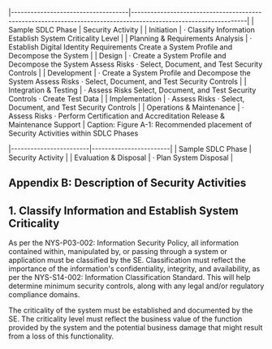 |------------------------------------|-----------------------------------------------------------------------------------------------------------------|
| Sample SDLC  Phase                 | Security Activity                                                                                               |
| Initiation                         | · Classify Information Establish System Criticality Level                                                       |
| Planning &  Requirements  Analysis | · Establish Digital Identity Requirements  Create a System Profile and Decompose the System                     |
| Design                             | · Create a System Profile and Decompose the System  Assess Risks · Select, Document, and Test Security Controls |
| Development                        | · Create a System Profile and Decompose the System  Assess Risks · Select, Document, and Test Security Controls |
| Integration &  Testing             | · Assess Risks Select, Document, and Test Security Controls  · Create Test Data                                 |
| Implementation                     | · Assess Risks · Select, Document, and Test Security Controls                                                   |
| Operations &  Maintenance          | · Assess Risks  · Perform Certification and Accreditation  Release & Maintenance Support                        |
Caption: Figure A-1: Recommended placement of Security Activities within SDLC Phases


|------------------------|------------------------|
| Sample SDLC  Phase     | Security Activity      |
| Evaluation &  Disposal | · Plan System Disposal |

## **Appendix B: Description of Security Activities**

## **1. Classify Information and Establish System Criticality**

As per the NYS-P03-002: Information Security Policy, all information contained within, manipulated by, or passing through a system or application must be classified by the SE. Classification must reflect the importance of the information's confidentiality, integrity, and availability, as per the NYS-S14-002: Information Classification Standard. This will help determine minimum security controls, along with any legal and/or regulatory compliance domains.

The criticality of the system must be established and documented by the SE. The criticality level must reflect the business value of the function provided by the system and the potential business damage that might result from a loss of this functionality.